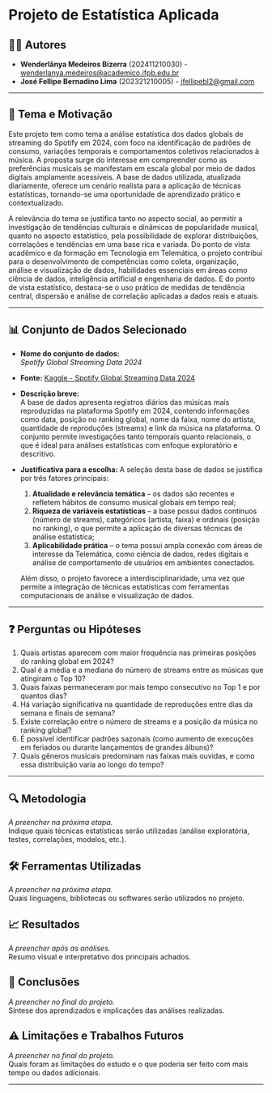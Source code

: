 # Projeto de Estatística Aplicada

## 🧑‍💻 Autores  
- **Wenderlânya Medeiros Bizerra** (202411210030) - wenderlanya.medeiros@academico.ifpb.edu.br 
- **José Fellipe Bernadino Lima** (202321210005) - jfellipebl2@gmail.com 

---

## 🎯 Tema e Motivação  
Este projeto tem como tema a análise estatística dos dados globais de streaming do Spotify em 2024, com foco na identificação de padrões de consumo, variações temporais e comportamentos coletivos relacionados à música. A proposta surge do interesse em compreender como as preferências musicais se manifestam em escala global por meio de dados digitais amplamente acessíveis. A base de dados utilizada, atualizada diariamente, oferece um cenário realista para a aplicação de técnicas estatísticas, tornando-se uma oportunidade de aprendizado prático e contextualizado.

A relevância do tema se justifica tanto no aspecto social, ao permitir a investigação de tendências culturais e dinâmicas de popularidade musical, quanto no aspecto estatístico, pela possibilidade de explorar distribuições, correlações e tendências em uma base rica e variada. Do ponto de vista acadêmico e da formação em Tecnologia em Telemática, o projeto contribui para o desenvolvimento de competências como coleta, organização, análise e visualização de dados, habilidades essenciais em áreas como ciência de dados, inteligência artificial e engenharia de dados. E do ponto de vista estatístico, destaca-se o uso prático de medidas de tendência central, dispersão e análise de correlação aplicadas a dados reais e atuais.

---

## 📊 Conjunto de Dados Selecionado  
- **Nome do conjunto de dados:**  
  *Spotify Global Streaming Data 2024*

- **Fonte:**
  [Kaggle - Spotify Global Streaming Data 2024](https://www.kaggle.com/datasets/atharvasoundankar/spotify-global-streaming-data-2024)


- **Descrição breve:**  
A base de dados apresenta registros diários das músicas mais reproduzidas na plataforma Spotify em 2024, contendo informações como data, posição no ranking global, nome da faixa, nome do artista, quantidade de reproduções (streams) e link da música na plataforma. O conjunto permite investigações tanto temporais quanto relacionais, o que é ideal para análises estatísticas com enfoque exploratório e descritivo.  

- **Justificativa para a escolha:**
  A seleção desta base de dados se justifica por três fatores principais:
  
  1. **Atualidade e relevância temática** – os dados são recentes e refletem hábitos de consumo musical globais em tempo real;  
  2. **Riqueza de variáveis estatísticas** – a base possui dados contínuos (número de streams), categóricos (artista, faixa) e ordinais (posição no ranking), o que permite a aplicação de diversas técnicas de análise estatística;  
  3. **Aplicabilidade prática** – o tema possui ampla conexão com áreas de interesse da Telemática, como ciência de dados, redes digitais e análise de comportamento de usuários em ambientes conectados.

  Além disso, o projeto favorece a interdisciplinaridade, uma vez que permite a integração de técnicas estatísticas com ferramentas computacionais de análise e visualização de dados.

---

## ❓ Perguntas ou Hipóteses  

1. Quais artistas aparecem com maior frequência nas primeiras posições do ranking global em 2024?  
2. Qual é a média e a mediana do número de streams entre as músicas que atingiram o Top 10?  
3. Quais faixas permaneceram por mais tempo consecutivo no Top 1 e por quantos dias?  
4. Há variação significativa na quantidade de reproduções entre dias da semana e finais de semana?  
5. Existe correlação entre o número de streams e a posição da música no ranking global?  
6. É possível identificar padrões sazonais (como aumento de execuções em feriados ou durante lançamentos de grandes álbuns)?  
7. Quais gêneros musicais predominam nas faixas mais ouvidas, e como essa distribuição varia ao longo do tempo?

---

## 🔍 Metodologia  
*A preencher na próxima etapa.*  
Indique quais técnicas estatísticas serão utilizadas (análise exploratória, testes, correlações, modelos, etc.).

## 🛠️ Ferramentas Utilizadas  
*A preencher na próxima etapa.*  
Quais linguagens, bibliotecas ou softwares serão utilizados no projeto.

## 📈 Resultados  
*A preencher após as análises.*  
Resumo visual e interpretativo dos principais achados.

## 📌 Conclusões  
*A preencher no final do projeto.*  
Síntese dos aprendizados e implicações das análises realizadas.

## ⚠️ Limitações e Trabalhos Futuros  
*A preencher no final do projeto.*  
Quais foram as limitações do estudo e o que poderia ser feito com mais tempo ou dados adicionais.

---


